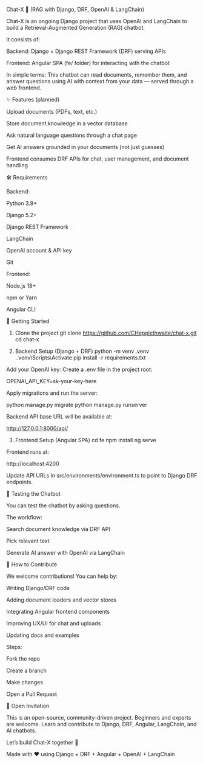 Chat-X 🤖 (RAG with Django, DRF, OpenAI & LangChain)

Chat-X is an ongoing Django project that uses OpenAI and LangChain to build a Retrieval-Augmented Generation (RAG) chatbot.

It consists of:

Backend: Django + Django REST Framework (DRF) serving APIs

Frontend: Angular SPA (fe/ folder) for interacting with the chatbot

In simple terms:
This chatbot can read documents, remember them, and answer questions using AI with context from your data — served through a web frontend.

✨ Features (planned)

Upload documents (PDFs, text, etc.)

Store document knowledge in a vector database

Ask natural language questions through a chat page

Get AI answers grounded in your documents (not just guesses)

Frontend consumes DRF APIs for chat, user management, and document handling

🛠️ Requirements

Backend:

Python 3.9+

Django 5.2+

Django REST Framework

LangChain

OpenAI account & API key

Git

Frontend:

Node.js 18+

npm or Yarn

Angular CLI

🚀 Getting Started
1. Clone the project
git clone https://github.com/CHepplethwaite/chat-x.git
cd chat-x

2. Backend Setup (Django + DRF)
python -m venv .venv
.\.venv\Scripts\Activate
pip install -r requirements.txt


Add your OpenAI key:
Create a .env file in the project root:

OPENAI_API_KEY=sk-your-key-here


Apply migrations and run the server:

python manage.py migrate
python manage.py runserver


Backend API base URL will be available at:

http://127.0.0.1:8000/api/

3. Frontend Setup (Angular SPA)
cd fe
npm install
ng serve


Frontend runs at:

http://localhost:4200


Update API URLs in src/environments/environment.ts to point to Django DRF endpoints.

💬 Testing the Chatbot

You can test the chatbot by asking questions.


The workflow:

Search document knowledge via DRF API

Pick relevant text

Generate AI answer with OpenAI via LangChain

🤝 How to Contribute

We welcome contributions! You can help by:

Writing Django/DRF code

Adding document loaders and vector stores

Integrating Angular frontend components

Improving UX/UI for chat and uploads

Updating docs and examples

Steps:

Fork the repo

Create a branch

Make changes

Open a Pull Request

📢 Open Invitation

This is an open-source, community-driven project.
Beginners and experts are welcome. Learn and contribute to Django, DRF, Angular, LangChain, and AI chatbots.

Let’s build Chat-X together 🚀

Made with ❤️ using Django + DRF + Angular + OpenAI + LangChain